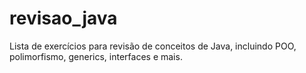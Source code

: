 # revisao_java
Lista de exercícios para revisão de conceitos de Java, incluindo POO, polimorfismo, generics, interfaces e mais.
